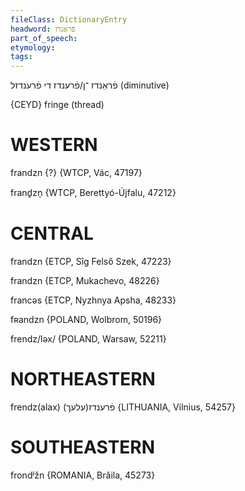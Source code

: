 ```yaml
---
fileClass: DictionaryEntry
headword: פֿראַנדז
part_of_speech: 
etymology: 
tags: 
---
```

פֿראַנדז
־ן/פֿרענדז
די
פֿרענדזל
(diminutive)

{CEYD}
fringe (thread)

WESTERN
========

frandzn {?} {WTCP, Vác, 47197}

frand̥zn̩ {WTCP, Berettyó-Újfalu, 47212}

CENTRAL
========

frandzn {ETCP, Sîg Felső Szek, 47223}

frandzn {ETCP, Mukachevo, 48226}

francəs {ETCP, Nyzhnya Apsha, 48233}

fʀandzn {POLAND, Wolbrom, 50196}

frendz/ləx/ {POLAND, Warsaw, 52211}

NORTHEASTERN
==============

frendz(alax) פֿרענדז(עלעך) {LITHUANIA, Vilnius, 54257}

SOUTHEASTERN
==============

frondʲžn {ROMANIA, Brăila, 45273}
